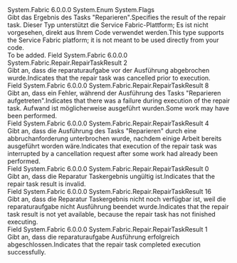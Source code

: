 <Type Name="RepairTaskResult" FullName="System.Fabric.Repair.RepairTaskResult">
  <TypeSignature Language="C#" Value="public enum RepairTaskResult" />
  <TypeSignature Language="ILAsm" Value=".class public auto ansi sealed RepairTaskResult extends System.Enum" />
  <TypeSignature Language="DocId" Value="T:System.Fabric.Repair.RepairTaskResult" />
  <TypeSignature Language="VB.NET" Value="Public Enum RepairTaskResult" />
  <TypeSignature Language="F#" Value="type RepairTaskResult = " />
  <AssemblyInfo>
    <AssemblyName>System.Fabric</AssemblyName>
    <AssemblyVersion>6.0.0.0</AssemblyVersion>
  </AssemblyInfo>
  <Base>
    <BaseTypeName>System.Enum</BaseTypeName>
  </Base>
  <Attributes>
    <Attribute>
      <AttributeName>System.Flags</AttributeName>
    </Attribute>
  </Attributes>
  <Docs>
    <summary>
      <para><span data-ttu-id="230ff-101">Gibt das Ergebnis des Tasks "Reparieren".</span><span class="sxs-lookup"><span data-stu-id="230ff-101">Specifies the result of the repair task.</span></span></para>
      <para><span data-ttu-id="230ff-102">Dieser Typ unterstützt die Service Fabric-Plattform; Es ist nicht vorgesehen, direkt aus Ihrem Code verwendet werden.</span><span class="sxs-lookup"><span data-stu-id="230ff-102">This type supports the Service Fabric platform; it is not meant to be used directly from your code.</span></span></para>
    </summary>
    <remarks>To be added.</remarks>
  </Docs>
  <Members>
    <Member MemberName="Cancelled">
      <MemberSignature Language="C#" Value="Cancelled" />
      <MemberSignature Language="ILAsm" Value=".field public static literal valuetype System.Fabric.Repair.RepairTaskResult Cancelled = int32(2)" />
      <MemberSignature Language="DocId" Value="F:System.Fabric.Repair.RepairTaskResult.Cancelled" />
      <MemberSignature Language="VB.NET" Value="Cancelled" />
      <MemberSignature Language="F#" Value="Cancelled = 2" Usage="System.Fabric.Repair.RepairTaskResult.Cancelled" />
      <MemberType>Field</MemberType>
      <AssemblyInfo>
        <AssemblyName>System.Fabric</AssemblyName>
        <AssemblyVersion>6.0.0.0</AssemblyVersion>
      </AssemblyInfo>
      <ReturnValue>
        <ReturnType>System.Fabric.Repair.RepairTaskResult</ReturnType>
      </ReturnValue>
      <MemberValue>2</MemberValue>
      <Docs>
        <summary>
          <para><span data-ttu-id="230ff-103">Gibt an, dass die reparaturaufgabe vor der Ausführung abgebrochen wurde.</span><span class="sxs-lookup"><span data-stu-id="230ff-103">Indicates that the repair task was cancelled prior to execution.</span></span></para>
        </summary>
      </Docs>
    </Member>
    <Member MemberName="Failed">
      <MemberSignature Language="C#" Value="Failed" />
      <MemberSignature Language="ILAsm" Value=".field public static literal valuetype System.Fabric.Repair.RepairTaskResult Failed = int32(8)" />
      <MemberSignature Language="DocId" Value="F:System.Fabric.Repair.RepairTaskResult.Failed" />
      <MemberSignature Language="VB.NET" Value="Failed" />
      <MemberSignature Language="F#" Value="Failed = 8" Usage="System.Fabric.Repair.RepairTaskResult.Failed" />
      <MemberType>Field</MemberType>
      <AssemblyInfo>
        <AssemblyName>System.Fabric</AssemblyName>
        <AssemblyVersion>6.0.0.0</AssemblyVersion>
      </AssemblyInfo>
      <ReturnValue>
        <ReturnType>System.Fabric.Repair.RepairTaskResult</ReturnType>
      </ReturnValue>
      <MemberValue>8</MemberValue>
      <Docs>
        <summary>
          <para><span data-ttu-id="230ff-104">Gibt an, dass ein Fehler, während der Ausführung des Tasks "Reparieren aufgetreten".</span><span class="sxs-lookup"><span data-stu-id="230ff-104">Indicates that there was a failure during execution of the repair task.</span></span> <span data-ttu-id="230ff-105">Aufwand ist möglicherweise ausgeführt wurden.</span><span class="sxs-lookup"><span data-stu-id="230ff-105">Some work may have been performed.</span></span></para>
        </summary>
      </Docs>
    </Member>
    <Member MemberName="Interrupted">
      <MemberSignature Language="C#" Value="Interrupted" />
      <MemberSignature Language="ILAsm" Value=".field public static literal valuetype System.Fabric.Repair.RepairTaskResult Interrupted = int32(4)" />
      <MemberSignature Language="DocId" Value="F:System.Fabric.Repair.RepairTaskResult.Interrupted" />
      <MemberSignature Language="VB.NET" Value="Interrupted" />
      <MemberSignature Language="F#" Value="Interrupted = 4" Usage="System.Fabric.Repair.RepairTaskResult.Interrupted" />
      <MemberType>Field</MemberType>
      <AssemblyInfo>
        <AssemblyName>System.Fabric</AssemblyName>
        <AssemblyVersion>6.0.0.0</AssemblyVersion>
      </AssemblyInfo>
      <ReturnValue>
        <ReturnType>System.Fabric.Repair.RepairTaskResult</ReturnType>
      </ReturnValue>
      <MemberValue>4</MemberValue>
      <Docs>
        <summary>
          <para><span data-ttu-id="230ff-106">Gibt an, dass die Ausführung des Tasks "Reparieren" durch eine abbruchanforderung unterbrochen wurde, nachdem einige Arbeit bereits ausgeführt worden wäre.</span><span class="sxs-lookup"><span data-stu-id="230ff-106">Indicates that execution of the repair task was interrupted by a cancellation request after some work had already been performed.</span></span></para>
        </summary>
      </Docs>
    </Member>
    <Member MemberName="Invalid">
      <MemberSignature Language="C#" Value="Invalid" />
      <MemberSignature Language="ILAsm" Value=".field public static literal valuetype System.Fabric.Repair.RepairTaskResult Invalid = int32(0)" />
      <MemberSignature Language="DocId" Value="F:System.Fabric.Repair.RepairTaskResult.Invalid" />
      <MemberSignature Language="VB.NET" Value="Invalid" />
      <MemberSignature Language="F#" Value="Invalid = 0" Usage="System.Fabric.Repair.RepairTaskResult.Invalid" />
      <MemberType>Field</MemberType>
      <AssemblyInfo>
        <AssemblyName>System.Fabric</AssemblyName>
        <AssemblyVersion>6.0.0.0</AssemblyVersion>
      </AssemblyInfo>
      <ReturnValue>
        <ReturnType>System.Fabric.Repair.RepairTaskResult</ReturnType>
      </ReturnValue>
      <MemberValue>0</MemberValue>
      <Docs>
        <summary>
          <para><span data-ttu-id="230ff-107">Gibt an, dass die Reparatur Taskergebnis ungültig ist.</span><span class="sxs-lookup"><span data-stu-id="230ff-107">Indicates that the repair task result is invalid.</span></span></para>
        </summary>
      </Docs>
    </Member>
    <Member MemberName="Pending">
      <MemberSignature Language="C#" Value="Pending" />
      <MemberSignature Language="ILAsm" Value=".field public static literal valuetype System.Fabric.Repair.RepairTaskResult Pending = int32(16)" />
      <MemberSignature Language="DocId" Value="F:System.Fabric.Repair.RepairTaskResult.Pending" />
      <MemberSignature Language="VB.NET" Value="Pending" />
      <MemberSignature Language="F#" Value="Pending = 16" Usage="System.Fabric.Repair.RepairTaskResult.Pending" />
      <MemberType>Field</MemberType>
      <AssemblyInfo>
        <AssemblyName>System.Fabric</AssemblyName>
        <AssemblyVersion>6.0.0.0</AssemblyVersion>
      </AssemblyInfo>
      <ReturnValue>
        <ReturnType>System.Fabric.Repair.RepairTaskResult</ReturnType>
      </ReturnValue>
      <MemberValue>16</MemberValue>
      <Docs>
        <summary>
          <para><span data-ttu-id="230ff-108">Gibt an, dass die Reparatur Taskergebnis nicht noch verfügbar ist, weil die reparaturaufgabe nicht Ausführung beendet wurde.</span><span class="sxs-lookup"><span data-stu-id="230ff-108">Indicates that the repair task result is not yet available, because the repair task has not finished executing.</span></span></para>
        </summary>
      </Docs>
    </Member>
    <Member MemberName="Succeeded">
      <MemberSignature Language="C#" Value="Succeeded" />
      <MemberSignature Language="ILAsm" Value=".field public static literal valuetype System.Fabric.Repair.RepairTaskResult Succeeded = int32(1)" />
      <MemberSignature Language="DocId" Value="F:System.Fabric.Repair.RepairTaskResult.Succeeded" />
      <MemberSignature Language="VB.NET" Value="Succeeded" />
      <MemberSignature Language="F#" Value="Succeeded = 1" Usage="System.Fabric.Repair.RepairTaskResult.Succeeded" />
      <MemberType>Field</MemberType>
      <AssemblyInfo>
        <AssemblyName>System.Fabric</AssemblyName>
        <AssemblyVersion>6.0.0.0</AssemblyVersion>
      </AssemblyInfo>
      <ReturnValue>
        <ReturnType>System.Fabric.Repair.RepairTaskResult</ReturnType>
      </ReturnValue>
      <MemberValue>1</MemberValue>
      <Docs>
        <summary>
          <para><span data-ttu-id="230ff-109">Gibt an, dass die reparaturaufgabe Ausführung erfolgreich abgeschlossen.</span><span class="sxs-lookup"><span data-stu-id="230ff-109">Indicates that the repair task completed execution successfully.</span></span></para>
        </summary>
      </Docs>
    </Member>
  </Members>
</Type>